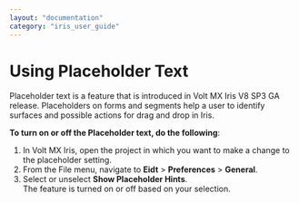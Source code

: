 ```yaml
---
layout: "documentation"
category: "iris_user_guide"
---
```

                          


Using Placeholder Text
======================

Placeholder text is a feature that is introduced in Volt MX Iris V8 SP3 GA release. Placeholders on forms and segments help a user to identify surfaces and possible actions for drag and drop in Iris.

**To turn on or off the Placeholder text, do the following**:

1.  In Volt MX Iris, open the project in which you want to make a change to the placeholder setting.
2.  From the File menu, navigate to **Eidt** > **Preferences** > **General**.
3.  Select or unselect **Show Placeholder Hints**.  
    The feature is turned on or off based on your selection.
